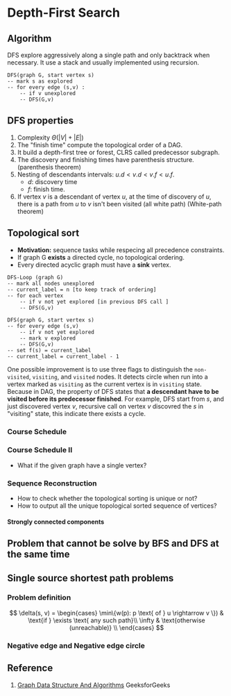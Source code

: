 # Depth-First Search

## Algorithm

DFS explore aggressively along a single path and only backtrack when necessary.
It use a stack and usually implemented using recursion.

```text tab="The psudo code"
DFS(graph G, start vertex s)
-- mark s as explored
-- for every edge (s,v) :
    -- if v unexplored
    -- DFS(G,v)
```

## DFS properties

1. Complexity $\Theta(|V| + |E|)$
2. The "finish time" compute the topological order of a DAG.
3. It build a depth-first tree or forest, CLRS called predecessor subgraph.
4. The discovery and finishing times have parenthesis structure. (parenthesis theorem)
5. Nesting of descendants intervals: $u.d < v.d < v.f < u.f$.
    * $d$: discovery time
    * $f$: finish time.
6. If vertex $v$ is a descendant of vertex $u$, at the time of discovery of $u$, there is a path from $u$ to $v$ isn't been visited (all white path) (White-path theorem)

## Topological sort

* __Motivation:__ sequence tasks while respecing all precedence constraints.
* If graph G __exists__ a directed cycle, no topological ordering.
* Every directed acyclic graph must have a __sink__ vertex.

```text tab="The psudo code"
DFS-Loop (graph G)
-- mark all nodes unexplored
-- current_label = n [to keep track of ordering]
-- for each vertex
    -- if v not yet explored [in previous DFS call ]
    -- DFS(G,v)

DFS(graph G, start vertex s)
-- for every edge (s,v)
    -- if v not yet explored
    -- mark v explored
    -- DFS(G,v)
-- set f(s) = current_label
-- current_label = current_label - 1
```

One possible improvement is to use three flags to distinguish the `non-visited`,
`visiting`, and `visited` nodes. It detects circle when run into a vertex marked
as `visiting` as the current vertex is in `visiting` state. Because in DAG, the
property of DFS states that __a descendant have to be visited before its
predecessor finished__. For example, DFS start from $s$, and just discovered
vertex $v$, recursive call on vertex $v$ discovred the $s$ in "visiting" state,
this indicate there exists a cycle.

### Course Schedule

### Course Schedule II

* What if the given graph have a single vertex?

### Sequence Reconstruction

* How to check whether the topological sorting is unique or not?
* How to output all the unique topological sorted sequence of vertices?

#### Strongly connected components

## Problem that cannot be solve by BFS and DFS at the same time

## Single source shortest path problems

### Problem definition

$$
\delta(s, v) =
\begin{cases}
  \min\{w(p): p  \text{ of } u \rightarrow v \}) & \text{if } \exists \text{ any such path}\\
 \infty & \text{otherwise (unreachable)} \\
\end{cases}
$$

### Negative edge and Negative edge circle

## Reference

1. [Graph Data Structure And Algorithms](http://www.geeksforgeeks.org/graph-data-structure-and-algorithms/) GeeksforGeeks

